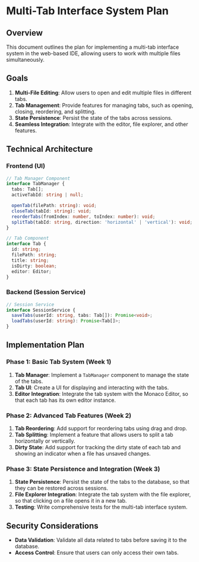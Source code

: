 # Multi-Tab Interface System Plan

## Overview

This document outlines the plan for implementing a multi-tab interface system in the web-based IDE, allowing users to work with multiple files simultaneously.

## Goals

1.  **Multi-File Editing**: Allow users to open and edit multiple files in different tabs.
2.  **Tab Management**: Provide features for managing tabs, such as opening, closing, reordering, and splitting.
3.  **State Persistence**: Persist the state of the tabs across sessions.
4.  **Seamless Integration**: Integrate with the editor, file explorer, and other features.

## Technical Architecture

### Frontend (UI)

```typescript
// Tab Manager Component
interface TabManager {
  tabs: Tab[];
  activeTabId: string | null;

  openTab(filePath: string): void;
  closeTab(tabId: string): void;
  reorderTabs(fromIndex: number, toIndex: number): void;
  splitTab(tabId: string, direction: 'horizontal' | 'vertical'): void;
}

// Tab Component
interface Tab {
  id: string;
  filePath: string;
  title: string;
  isDirty: boolean;
  editor: Editor;
}
```

### Backend (Session Service)

```typescript
// Session Service
interface SessionService {
  saveTabs(userId: string, tabs: Tab[]): Promise<void>;
  loadTabs(userId: string): Promise<Tab[]>;
}
```

## Implementation Plan

### Phase 1: Basic Tab System (Week 1)

1.  **Tab Manager**: Implement a `TabManager` component to manage the state of the tabs.
2.  **Tab UI**: Create a UI for displaying and interacting with the tabs.
3.  **Editor Integration**: Integrate the tab system with the Monaco Editor, so that each tab has its own editor instance.

### Phase 2: Advanced Tab Features (Week 2)

1.  **Tab Reordering**: Add support for reordering tabs using drag and drop.
2.  **Tab Splitting**: Implement a feature that allows users to split a tab horizontally or vertically.
3.  **Dirty State**: Add support for tracking the dirty state of each tab and showing an indicator when a file has unsaved changes.

### Phase 3: State Persistence and Integration (Week 3)

1.  **State Persistence**: Persist the state of the tabs to the database, so that they can be restored across sessions.
2.  **File Explorer Integration**: Integrate the tab system with the file explorer, so that clicking on a file opens it in a new tab.
3.  **Testing**: Write comprehensive tests for the multi-tab interface system.

## Security Considerations

-   **Data Validation**: Validate all data related to tabs before saving it to the database.
-   **Access Control**: Ensure that users can only access their own tabs.